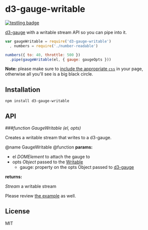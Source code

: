# d3-gauge-writable 

[![testling badge](https://ci.testling.com/thlorenz/d3-gauge-writable.png)](https://ci.testling.com/thlorenz/d3-gauge-writable)

[d3-gauge](http://thlorenz.github.io/d3-gauge/) with a writable stream API so you can pipe into it.

```js
var gaugeWritable = require('d3-gauge-writable')
  , numbers = require('./number-readable')

numbers({ to: 40, throttle: 500 })
  .pipe(gaugeWritable(el, { gauge: gaugeOpts }))
```
**Note:** please make sure to [include the appropriate `css`](https://github.com/thlorenz/d3-gauge/blob/master/README.md#styling) in your page, otherwise all you'll see is a
big black circle.

## Installation

    npm install d3-gauge-writable

## API

###*function GaugeWritable (el, opts)*

Creates a writable stream that writes to a d3-gauge.

@name GaugeWritable
@function
**params:**

- el *DOMElement* to attach the gauge to
- opts *Object* passed to the [Writable](http://nodejs.org/api/stream.html#stream_new_stream_writable_options)
  - gauge: property on the opts Object passed to [d3-gauge](https://github.com/thlorenz/d3-gauge#gauge-el-opts)

**returns:**

*Stream* a writable stream

Please review [the example](https://github.com/thlorenz/d3-gauge-writable/blob/master/example/main.js) as well.

## License

MIT
